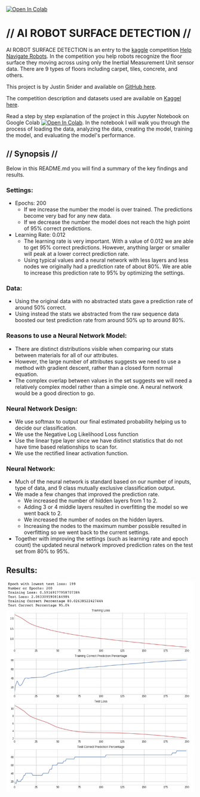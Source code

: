 [![Open In Colab](https://colab.research.google.com/assets/colab-badge.svg)](https://colab.research.google.com/github/aobject/AI-ROBOT-SURFACE-DETECTION/blob/master/AI_Robot_Surface_Detection.ipynb)

# // AI ROBOT SURFACE DETECTION //
AI ROBOT SURFACE DETECTION is an entry to the [kaggle](https://www.kaggle.com) competition [Help Navigate Robots](https://www.kaggle.com/c/career-con-2019/overview). In the competition you help robots recognize the floor surface they moving across using only the Inertial Measurement Unit sensor data.  There are 9 types of floors including carpet, tiles, concrete, and others. 

This project is by Justin Snider and available on [GitHub here](https://github.com/aobject/AI-ROBOT-SURFACE-DETECTION). 

The competition description and datasets used are available on [Kaggel here](https://www.kaggle.com/c/career-con-2019/overview).

Read a step by step explanation of the project in this Jupyter Notebook on Google Colab [![Open In Colab](https://colab.research.google.com/assets/colab-badge.svg)](https://colab.research.google.com/github/aobject/AI-ROBOT-SURFACE-DETECTION/blob/master/AI_Robot_Surface_Detection.ipynb). In the notebook I will walk you through the process of loading the data, analyzing the data, creating the model, training the model, and evaluating the model's performance. 

## // Synopsis // 

Below in this README.md you will find a summary of the key findings and results. 

### Settings: 
- Epochs: 200 
  - If we increase the number the model is over trained. The predictions become very bad for any new data. 
  - If we decrease the number the model does not reach the high point of 95% correct predictions. 
- Learning Rate: 0.012
  - The learning rate is very important. With a value of 0.012 we are able to get 95% correct predictions. However, anything larger or smaller will peak at a lower correct prediction rate. 
  - Using typical values and a neural network with less layers and less nodes we originally had a prediction rate of about 80%. We are able to increase this prediction rate to 95% by optimizing the settings. 

### Data: 
- Using the original data with no abstracted stats gave a prediction rate of around 50% correct. 
- Using instead the stats we abstracted from the raw sequence data boosted our test prediction rate from around 50% up to around 80%. 

### Reasons to use a Neural Network Model: 
- There are distinct distributions visible when comparing our stats between materials for all of our attributes.
- However, the large number of attributes suggests we need to use a method with gradient descent, rather than a closed form normal equation.
- The complex overlap between values in the set suggests we will need a relatively complex model rather than a simple one. A neural network would be a good direction to go.

### Neural Network Design:
- We use softmax to output our final estimated probability helping us to decide our classification.
- We use the Negative Log Likelihood Loss function
- Use the linear type layer since we have distinct statistics that do not have time based relationships to scan for.
- We use the rectified linear activation function.


### Neural Network: 
- Much of the neural network is standard based on our number of inputs, type of data, and 9 class mutually exclusive classification output. 
- We made a few changes that improved the prediction rate.
  - We increased the number of hidden layers from 1 to 2. 
  - Adding 3 or 4 middle layers resulted in overfitting the model so we went back to 2. 
  - We increased the number of nodes on the hidden layers. 
  - Increasing the nodes to the maximum number possible resulted in overfitting so we went back to the current settings. 
- Together with improving the settings (such as learning rate and epoch count) the updated neural network improved prediction rates on the test set from 80% to 95%. 

## Results: 
![stats graph](https://raw.githubusercontent.com/aobject/NYU-AI-Project-01/master/images/Stats.png?token=AEVXDAHEJFOA2CSJHAYAVDC6VAXXG)

